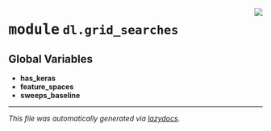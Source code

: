 <!-- markdownlint-disable -->

<a href="https://github.com/benlansdell/ethome/blob/master/ethome/dl/grid_searches.py#L0"><img align="right" style="float:right;" src="https://img.shields.io/badge/-source-cccccc?style=flat-square"></a>

# <kbd>module</kbd> `dl.grid_searches`




**Global Variables**
---------------
- **has_keras**
- **feature_spaces**
- **sweeps_baseline**




---

_This file was automatically generated via [lazydocs](https://github.com/ml-tooling/lazydocs)._
